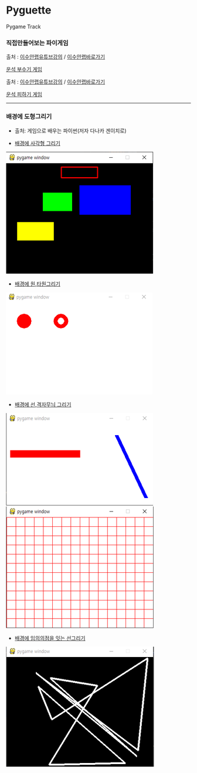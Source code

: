 # Pyguette
Pygame Track

 ### 직접만들어보는 파이게임
 
출처 : [이수안랩유튜브강의](https://www.youtube.com/watch?v=-e_5sOsKqrU&feature=emb_logo)  / [이수안랩바로가기](http://suanlab.com/)

[운석 부수기 게임](./PyShooting/pygameshooting.py)

출처 : [이수안랩유튜브강의](https://www.youtube.com/watch?time_continue=2000&v=TQKxx5WwIe8&feature=emb_logo) / [이수안랩바로가기](http://suanlab.com/)

[운석 피하기 게임](./PySpaceship/pyspaceship.py)

-----------------------------------------------------------
 ### 배경에 도형그리기
+ 출처: 게임으로 배우는 파이썬(저자 다나카 겐이치로)

+ [배경에 사각형 그리기](./PygameOne.py)

![사각형그리기](./img/rect.PNG)

+ [배경에 원,타원그리기](./PygameTwo.py)

![원그리기](./img/원.PNG)

+ [배경에 선,격자무늬 그리기](./PygameThree.py)

![선 그리기](./img/선그리기.PNG)
![격자무늬 그리기](./img/격자무늬.PNG)

+ [배경에 임의의점을 잇는 선그리기](./PygameFour.py)

![점들을 잇는 선그리기](./img/선잇기.PNG)

